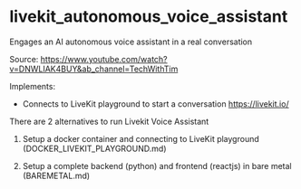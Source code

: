 # livekit_autonomous_voice_assistant
Engages an AI autonomous voice assistant in a real conversation

Source: https://www.youtube.com/watch?v=DNWLIAK4BUY&ab_channel=TechWithTim

Implements:
- Connects to LiveKit playground to start a conversation https://livekit.io/

There are 2 alternatives to run Livekit Voice Assistant

1) Setup a docker container and connecting to LiveKit playground (DOCKER_LIVEKIT_PLAYGROUND.md)

2) Setup a complete backend (python) and frontend (reactjs) in bare metal (BAREMETAL.md)
